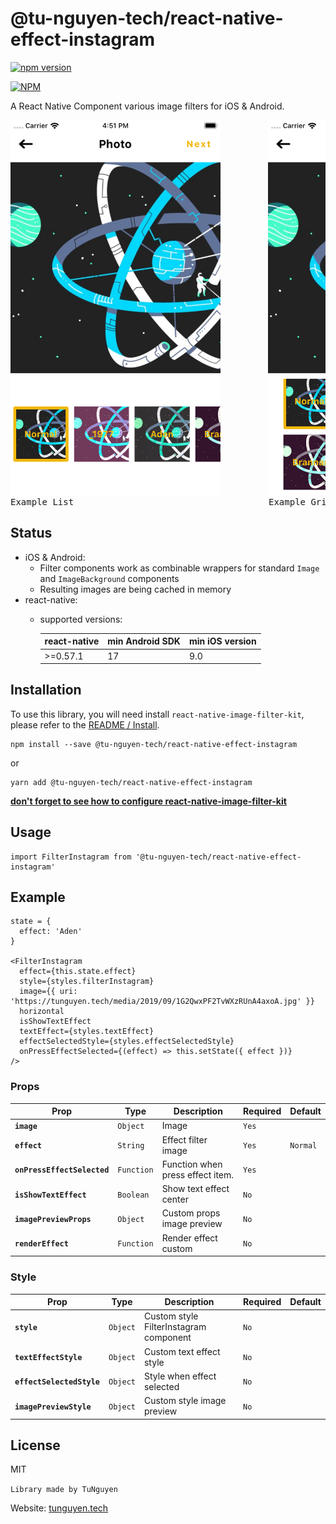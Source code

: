 # @tu-nguyen-tech/react-native-effect-instagram
[![npm version](https://badge.fury.io/js/%40tu-nguyen-tech%2Freact-native-effect-instagram.svg)](https://badge.fury.io/js/%40tu-nguyen-tech%2Freact-native-effect-instagram)

[![NPM](https://nodei.co/npm/@tu-nguyen-tech/react-native-effect-instagram.png?downloads=true&downloadRank=true&stars=true)](https://nodei.co/npm/@tu-nguyen-tech/react-native-effect-instagram/)

A React Native Component various image filters for iOS & Android.

<pre>
<img src="https://github.com/TuNguyenThanh/react-native-effect-instagram/blob/master/Image/example-list.png" alt="react native effect instagram example" width="336" height="600"/>         <img src="https://github.com/TuNguyenThanh/react-native-effect-instagram/blob/master/Image/example-grid.png" alt="react native effect instagram example" width="336" height="600"/>
Example List                                     Example Grid
</pre>


## Status
- iOS & Android:
  - Filter components work as combinable wrappers for standard `Image` and `ImageBackground` components
  - Resulting images are being cached in memory
- react-native:
  - supported versions:

    | react-native     | min Android SDK | min iOS version |
    |------------------|-----------------|-----------------|
    | >=0.57.1         | 17              | 9.0             |

## Installation
To use this library, you will need install `react-native-image-filter-kit`, please refer to the [README / Install](https://github.com/iyegoroff/react-native-image-filter-kit#react-native-image-filter-kit).

```
npm install --save @tu-nguyen-tech/react-native-effect-instagram
```
or
```
yarn add @tu-nguyen-tech/react-native-effect-instagram
```

[**don't forget to see how to configure react-native-image-filter-kit**](https://github.com/iyegoroff/react-native-image-filter-kit#react-native-image-filter-kit)

## Usage
```
import FilterInstagram from '@tu-nguyen-tech/react-native-effect-instagram'
```

## Example
```
state = {
  effect: 'Aden'
}

<FilterInstagram
  effect={this.state.effect}
  style={styles.filterInstagram}
  image={{ uri: 'https://tunguyen.tech/media/2019/09/1G2QwxPF2TvWXzRUnA4axoA.jpg' }}
  horizontal
  isShowTextEffect
  textEffect={styles.textEffect}
  effectSelectedStyle={styles.effectSelectedStyle}
  onPressEffectSelected={(effect) => this.setState({ effect })}
/>
```

### Props

| Prop | Type | Description | Required | Default |
|---|---|---|---|---|
|**`image`**|`Object`|Image |`Yes`||
|**`effect`**|`String`|Effect filter image |`Yes`|`Normal`|
|**`onPressEffectSelected`**|`Function`|Function when press effect item. |`Yes`||
|**`isShowTextEffect`**|`Boolean`|Show text effect center |`No`||
|**`imagePreviewProps`**|`Object`|Custom props image preview |`No`||
|**`renderEffect`**|`Function`|Render effect custom|`No`||

### Style
| Prop | Type | Description | Required | Default |
|---|---|---|---|---|
|**`style`**|`Object`|Custom style FilterInstagram component |`No`||
|**`textEffectStyle`**|`Object`|Custom text effect style |`No`||
|**`effectSelectedStyle`**|`Object`|Style when effect selected|`No`||
|**`imagePreviewStyle`**|`Object`|Custom style image preview|`No`||

## License

MIT

`Library made by TuNguyen`

Website: [tunguyen.tech](https://tunguyen.tech)
